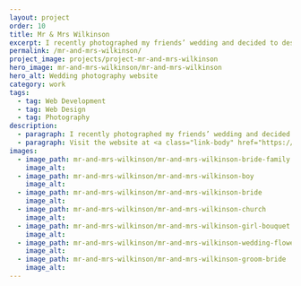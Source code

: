 ```yaml
---
layout: project
order: 10
title: Mr & Mrs Wilkinson
excerpt: I recently photographed my friends’ wedding and decided to design and built a one-page website to give them a nicer way to share the images with friends and family.
permalink: /mr-and-mrs-wilkinson/
project_image: projects/project-mr-and-mrs-wilkinson
hero_image: mr-and-mrs-wilkinson/mr-and-mrs-wilkinson
hero_alt: Wedding photography website
category: work
tags:
  - tag: Web Development
  - tag: Web Design
  - tag: Photography
description:
  - paragraph: I recently photographed my friends’ wedding and decided to design and built a one-page website to give them a nicer way to share the images with friends and family.
  - paragraph: Visit the website at <a class="link-body" href="https://thewilkinsons.netlify.com/">thewilkinsons.netlify.com</a>
images:
  - image_path: mr-and-mrs-wilkinson/mr-and-mrs-wilkinson-bride-family
    image_alt: 
  - image_path: mr-and-mrs-wilkinson/mr-and-mrs-wilkinson-boy
    image_alt: 
  - image_path: mr-and-mrs-wilkinson/mr-and-mrs-wilkinson-bride
    image_alt: 
  - image_path: mr-and-mrs-wilkinson/mr-and-mrs-wilkinson-church
    image_alt: 
  - image_path: mr-and-mrs-wilkinson/mr-and-mrs-wilkinson-girl-bouquet
    image_alt: 
  - image_path: mr-and-mrs-wilkinson/mr-and-mrs-wilkinson-wedding-flowers
    image_alt: 
  - image_path: mr-and-mrs-wilkinson/mr-and-mrs-wilkinson-groom-bride
    image_alt: 
---
```

